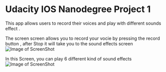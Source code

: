 # Udacity IOS Nanodegree Project 1
This app allows users to record their voices and play with different sounds effect .

The screen screen allows you to record your vocie by pressing the record button , after Stop it will take you to the sound effects screen
![Image of ScreenShot](https://github.com/fw5dev/Udacity_IOS_ND_P1/blob/master/Recording_Screen.png)

In this Screen, you can play 6 different kind of sound effects
![Image of ScreenShot](https://github.com/fw5dev/Udacity_IOS_ND_P1/blob/master/Sounds_Effect_Screen.png)


